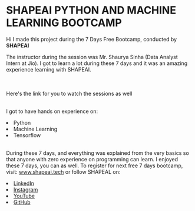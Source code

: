 # SHAPEAI PYTHON AND MACHINE LEARNING BOOTCAMP 
Hi I made this project during the 7 Days Free Bootcamp, conducted by <b> SHAPEAI

</b>

The instructor during the session was Mr. Shaurya Sinha (Data Analyst Intern at Jio). I got to learn a lot during these 7 days and it was an amazing experience learning with SHAPEAI.

<br><br>Here's the link for you to watch the sessions as well
<br> <a href="https://www.youtube.com/playlistlist=PL7z18TDRnbulNEA59W7wWgCWE8LEOD6h"> </a>

<br>I got to have hands on experience on:
<li>Python 
<li>Machine Learning
<li>Tensorflow 

<br>During these 7 days, and everything was explained from the very basics so that anyone with zero experience on programming can learn. I enjoyed these 7 days, you can as well. To register for next free 7 days bootcamp, visit:  www.shapeai.tech or follow SHAPEAL on:
 
<li><a href="https://in.linkedin.com/company/shapeai">LinkedIn</a> 
<li><a href="https://www.instagram.com/shape.ai/?hl=en">Instagram</a> 
<li><a href="https://www.youtube.com/channel/UCTUvDLTW9meuDXWcbmISPdA">YouTube</a>
<li><a href="https://github.com/shapeai">GitHub</a>
